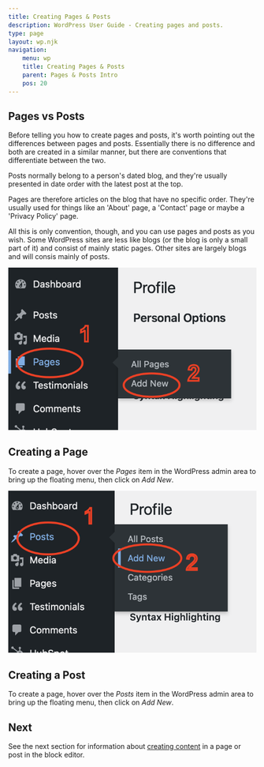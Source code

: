 ```yaml
---
title: Creating Pages & Posts
description: WordPress User Guide - Creating pages and posts.
type: page
layout: wp.njk
navigation: 
    menu: wp
    title: Creating Pages & Posts
    parent: Pages & Posts Intro
    pos: 20
---
```

## Pages vs Posts

Before telling you how to create pages and posts, it's worth pointing out the differences between pages and posts. Essentially there is no difference and both are created in a similar manner, but there are conventions that differentiate between the two.

Posts normally belong to a person's dated blog, and they're usually presented in date order with the latest post at the top.

Pages are therefore articles on the blog that have no specific order. They're usually used for things like an 'About' page, a 'Contact' page or maybe a 'Privacy Policy' page.

All this is only convention, though, and you can use pages and posts as you wish. Some WordPress sites are less like blogs (or the blog is only a small part of it) and consist of mainly static pages. Other sites are largely blogs and will consis mainly of posts.

![WordPress add new page.](/wordpress/images/pages-and-posts-intro/create-page.png "class=s40 right|@itemprop=image")

## Creating a Page

To create a page, hover over the *Pages* item in the WordPress admin area to bring up the floating menu, then click on *Add New*. 

[//]: # (@clearfix)

![WordPress add new page.](/wordpress/images/pages-and-posts-intro/create-post.png "class=s40 right|@itemprop=image")

## Creating a Post

To create a page, hover over the *Posts* item in the WordPress admin area to bring up the floating menu, then click on *Add New*. 

## Next

See the next section for information about [creating content](/wordpress/pages-and-posts-intro/create-content/) in a page or post in the block editor.




